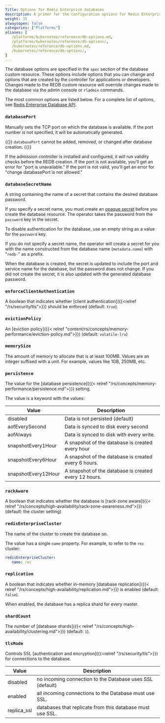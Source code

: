 ```yaml
---
Title: Options for Redis Enterprise databases
description: A primer for the configuration options for Redis Enterprise database custom resource definitions.
weight: 35
alwaysopen: false
categories: ["Platforms"]
aliases: [
   /platforms/kubernetes/reference/db-options.md,
   /platforms/kubernetes/reference/db-options/,
   /kubernetes/reference/db-options.md,
   /kubernetes/reference/db-options/,
]
---
```


The database options are specified in the `spec` section of the database custom resource.
These options include options that you can change and options that are created by the controller for applications or developers. Changes made to the REDB custom resource will override changes made to the database via the admin console or `rladmin` commands.

The most common options are listed below. For a complete list of options, see [Redis Enterprise Database API](https://github.com/RedisLabs/redis-enterprise-k8s-docs/blob/master/redis_enterprise_database_api.md).

### `databasePort`


Manually sets the TCP port on which the database is available. If the port number is not specified, it will be automatically generated.

{{<warning>}}
`databasePort` cannot be added, removed, or changed after database creation.
{{</warning>}}

If the admission controller is installed and configured, it will run validity checks before the REDB creation. If the port is not available, you'll get an error for "port is unavailable." If the port is not valid, you'll get an error for "change databasePort is not allowed." 

### `databaseSecretName`

A string containing the name of a secret that contains the desired database password.

If you specify a secret name, you must create an [opaque secret](https://kubernetes.io/docs/concepts/configuration/secret/#opaque-secrets) before you create the
database resource. The operator takes the password from the `password` key in the secret.

To disable authentication for the database,  use an empty string as a value for the `password` key.

If you do not specify a secret name, the operator will create a secret for you with the name
constructed from the database name (`metadata.name`) with "`redb-`" as a prefix.

When the database is created, the secret is updated to include the port and service name for the database,
but the password does not change. If you did not create the secret, it is
also updated with the generated database password.

### `enforceClientAuthentication`

A boolean that indicates whether [client authentication]({{<relref "/rs/security/tls">}}) should be enforced (default: `true`).

### `evictionPolicy`

An [eviction policy]({{< relref "content/rs/concepts/memory-performance/eviction-policy.md">}}) (default: `volatile-lru`)

### `memorySize`

The amount of memory to allocate that is at least 100MB. Values are an integer
suffixed with a unit. For example, values like 1GB, 250MB, etc.

### `persistence`

The value for the [database persistence]({{< relref "/rs/concepts/memory-performance/persistence.md">}}) setting.

The value is a keyword with the values:

| Value | Description |
| ----- | ----------- |
| disabled | Data is not persisted (default) |
| aofEverySecond | Data is synced to disk every second |
| aofAlways | Data is synced to disk with every write. |
| snapshotEvery1Hour | A snapshot of the database is created every hour |
| snapshotEvery6Hour | A snapshot of the database is created every 6 hours. |
| snapshotEvery12Hour | A snapshot of the database is created every 12 hours. |

### `rackAware`

A boolean that indicates whether the database is [rack-zone aware]({{< relref "/rs/concepts/high-availability/rack-zone-awareness.md">}}) (default: the cluster setting)

### `redisEnterpriseCluster`

The name of the cluster to create the database on.

The value has a single `name` property.
For example, to refer to the `rec` cluster:

```YAML
redisEnterpriseCluster:
   name: rec
```

### `replication`

A boolean that indicates whether in-memory [database replication]({{< relref "/rs/concepts/high-availability/replication.md">}}) is enabled (default: `false`).

When enabled, the database has a replica shard for every master.

### `shardCount`

The number of [database shards]({{< relref "/rs/concepts/high-availability/clustering.md">}}) (default: `1`).

### `tlsMode`

Controls SSL [authentication and encryption]({{<relref "/rs/security/tls">}}) for connections to the database.

| Value | Description |
| ----- | ----------- |
| disabled | no incoming connection to the Database uses SSL (default) |
| enabled | all incoming connections to the Database must use SSL. |
| replica_ssl | databases that replicate from this database must use SSL. |
